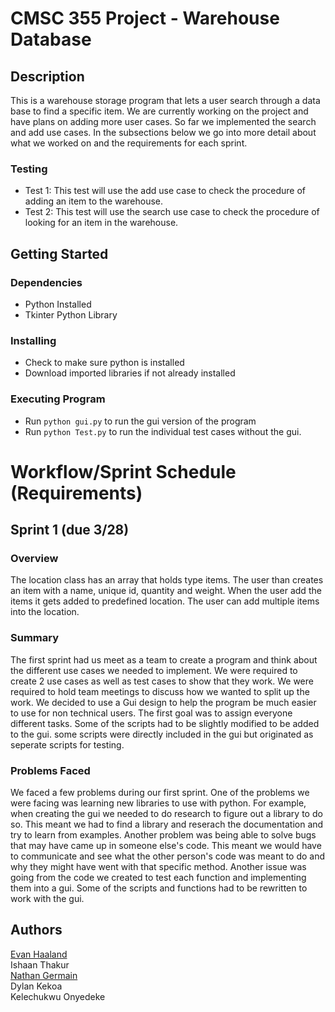 # CMSC 355 Project - Warehouse Database

## Description
This is a warehouse storage program that lets a user search through a data base to find a specific item. We are currently working on the project and have plans on adding more user cases. So far we implemented the search and add use cases. In the subsections below we go into more detail about what we worked on and the requirements for each sprint.

### Testing
- Test 1: This test will use the add use case to check the procedure of adding an item to the warehouse.
- Test 2: This test will use the search use case to check the procedure of looking for an item in the warehouse.

## Getting Started

### Dependencies
- Python Installed
- Tkinter Python Library

### Installing
- Check to make sure python is installed
- Download imported libraries if not already installed

### Executing Program
 - Run ```python gui.py``` to run the gui version of the program
 - Run ```python Test.py``` to run the individual test cases without the gui.
 


# Workflow/Sprint Schedule (Requirements)
## Sprint 1 (due 3/28)

### Overview
The location class has an array that holds type items. The user than creates an item with a name, unique id, quantity and weight. When the user add the items it gets added to predefined location. The user can add multiple items into the location.

### Summary
The first sprint had us meet as a team to create a program and think about the different use cases we needed to implement. We were required to create 2 use cases as well as test cases to show that they work. We were required to hold team meetings to discuss how we wanted to split up the work. We decided to use a Gui design to help the program be much easier to use for non technical users. The first goal was to assign everyone different tasks. Some of the scripts had to be slightly modified to be added to the gui. some scripts were directly included in the gui but originated as seperate scripts for testing.

### Problems Faced
We faced a few problems during our first sprint. One of the problems we were facing was learning new libraries to use with python. For example, when creating the gui we needed to do research to figure out a library to do so. This meant we had to find a library and reserach the documentation and try to learn from examples. Another problem was being able to solve bugs that may have came up in someone else's code. This meant we would have to communicate and see what the other person's code was meant to do and why they might have went with that specific method. Another issue was going from the code we created to test each function and implementing them into a gui. Some of the scripts and functions had to be rewritten to work with the gui.

## Authors
[Evan Haaland](https://www.linkedin.com/in/evannhaaland/) </br>
Ishaan Thakur  </br>
[Nathan Germain](https://www.linkedin.com/in/nathan-germain/) </br>
Dylan Kekoa  </br>
Kelechukwu Onyedeke


